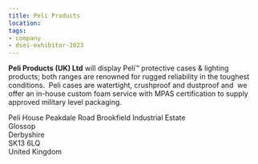 ```yaml
---
title: Peli Products
location:
tags:
- company
- dsei-exhibitor-2023
---
```


**Peli Products (UK) Ltd** will display Peli™ protective cases & lighting products; both ranges are renowned for rugged reliability in the toughest conditions.  Peli cases are watertight, crushproof and dustproof and  we offer an in-house custom foam service with MPAS certification to supply approved military level packaging.

Peli House Peakdale Road Brookfield Industrial Estate  
Glossop  
Derbyshire  
SK13 6LQ  
United Kingdom